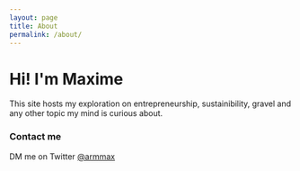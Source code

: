 ```yaml
---
layout: page
title: About
permalink: /about/
---
```


# Hi! I'm Maxime 

This site hosts my exploration on entrepreneurship, sustainibility, gravel and any other topic my mind is curious about.

### Contact me

DM me on Twitter [@armmax](https://twitter.com/armmax)
